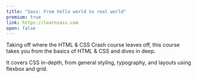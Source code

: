 ```yaml
---
title: "Sass: From hello world to real world"
premium: true
link: https://learnsass.com
open: false
---
```

Taking off where the HTML & CSS Crash course leaves off, this course takes you from the basics of HTML & CSS and dives in deep.

It covers CSS in-depth, from general styling, typography, and layouts using flexbox and grid.